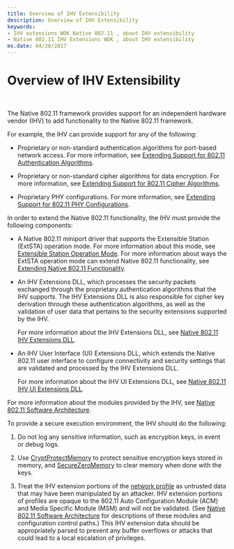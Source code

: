 ```yaml
---
title: Overview of IHV Extensibility
description: Overview of IHV Extensibility
keywords:
- IHV extensions WDK Native 802.11 , about IHV extensibility
- Native 802.11 IHV Extensions WDK , about IHV extensibility
ms.date: 04/20/2017
---
```


# Overview of IHV Extensibility




 

The Native 802.11 framework provides support for an independent hardware vendor (IHV) to add functionality to the Native 802.11 framework.

For example, the IHV can provide support for any of the following:

-   Proprietary or non-standard authentication algorithms for port-based network access. For more information, see [Extending Support for 802.11 Authentication Algorithms](/previous-versions/windows/hardware/wireless/extending-support-for-802-11-authentication-algorithms).

-   Proprietary or non-standard cipher algorithms for data encryption. For more information, see [Extending Support for 802.11 Cipher Algorithms](/previous-versions/windows/hardware/wireless/extending-support-for-802-11-cipher-algorithms).

-   Proprietary PHY configurations. For more information, see [Extending Support for 802.11 PHY Configurations](/previous-versions/windows/hardware/wireless/extending-support-for-802-11-phy-configurations).

In order to extend the Native 802.11 functionality, the IHV must provide the following components:

-   A Native 802.11 miniport driver that supports the Extensible Station (ExtSTA) operation mode. For more information about this mode, see [Extensible Station Operation Mode](/previous-versions/windows/hardware/wireless/extensible-station-operation-mode). For more information about ways the ExtSTA operation mode can extend Native 802.11 functionality, see [Extending Native 802.11 Functionality](/previous-versions/windows/hardware/wireless/extending-native-802-11-functionality).

-   An IHV Extensions DLL, which processes the security packets exchanged through the proprietary authentication algorithms that the IHV supports. The IHV Extensions DLL is also responsible for cipher key derivation through these authentication algorithms, as well as the validation of user data that pertains to the security extensions supported by the IHV.

    For more information about the IHV Extensions DLL, see [Native 802.11 IHV Extensions DLL](native-802-11-ihv-extensions-dll4.md).

-   An IHV User Interface (UI) Extensions DLL, which extends the Native 802.11 user interface to configure connectivity and security settings that are validated and processed by the IHV Extensions DLL.

    For more information about the IHV UI Extensions DLL, see [Native 802.11 IHV UI Extensions DLL](native-802-11-ihv-ui-extensions-dll2.md).

For more information about the modules provided by the IHV, see [Native 802.11 Software Architecture](/previous-versions/windows/hardware/wireless/native-802-11-software-architecture).

To provide a secure execution environment, the IHV should do the following:

1.  Do not log any sensitive information, such as encryption keys, in event or debug logs.

2.  Use [CryptProtectMemory](/windows/win32/api/dpapi/nf-dpapi-cryptprotectmemory) to protect sensitive encryption keys stored in memory, and [SecureZeroMemory](/previous-versions/windows/desktop/legacy/aa366877(v=vs.85)) to clear memory when done with the keys.

3.  Treat the IHV extension portions of the [network profile](/previous-versions/windows/hardware/wireless/configuration-through-a-network-profile) as untrusted data that may have been manipulated by an attacker. IHV extension portions of profiles are opaque to the 802.11 Auto Configuration Module (ACM) and Media Specific Module (MSM) and will not be validated. (See [Native 802.11 Software Architecture](/previous-versions/windows/hardware/wireless/native-802-11-software-architecture) for descriptions of these modules and configuration control paths.) This IHV extension data should be appropriately parsed to prevent any buffer overflows or attacks that could lead to a local escalation of privileges.

 

 
